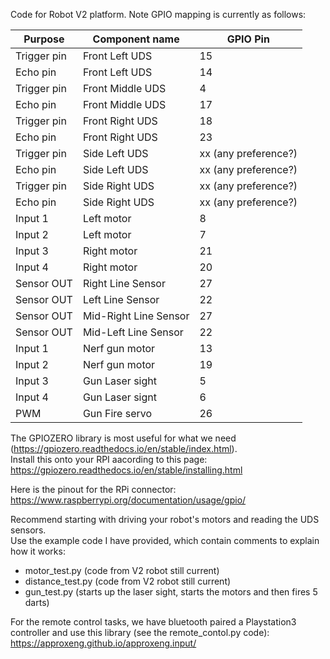 Code for Robot V2 platform.  Note GPIO mapping is currently as follows:

Purpose       |  Component name       | GPIO Pin
--------------|-----------------------|----------------
Trigger pin   | Front Left UDS        | 15 
Echo pin      | Front Left UDS        | 14
Trigger pin   | Front Middle UDS      | 4
Echo pin      | Front Middle UDS      | 17
Trigger pin   | Front Right UDS       | 18
Echo pin      | Front Right UDS       | 23
Trigger pin   | Side Left UDS         | xx (any preference?)
Echo pin      | Side Left UDS         | xx (any preference?)
Trigger pin   | Side Right UDS        | xx (any preference?)
Echo pin      | Side Right UDS        | xx (any preference?)
Input 1       | Left motor            | 8
Input 2       | Left motor            | 7
Input 3       | Right motor           | 21
Input 4       | Right motor           | 20
Sensor OUT    | Right Line Sensor     | 27
Sensor OUT    | Left Line Sensor      | 22
Sensor OUT    | Mid-Right Line Sensor | 27
Sensor OUT    | Mid-Left Line Sensor  | 22
Input 1       | Nerf gun motor        | 13 
Input 2       | Nerf gun motor        | 19 
Input 3       | Gun Laser sight       | 5
Input 4       | Gun Laser signt       | 6
PWM           | Gun Fire servo        | 26


The GPIOZERO library is most useful for what we need (https://gpiozero.readthedocs.io/en/stable/index.html).  
Install this onto your RPI aacording to this page: https://gpiozero.readthedocs.io/en/stable/installing.html

Here is the pinout for the RPi connector: https://www.raspberrypi.org/documentation/usage/gpio/

Recommend starting with driving your robot's motors and reading the UDS sensors.  
Use the example code I have provided, which contain comments to explain how it works:
* motor_test.py (code from V2 robot still current)
* distance_test.py  (code from V2 robot still current)
* gun_test.py (starts up the laser sight, starts the motors and then fires 5 darts)

For the remote control tasks, we have bluetooth paired a Playstation3 controller and use this library (see the remote_contol.py code):
https://approxeng.github.io/approxeng.input/

